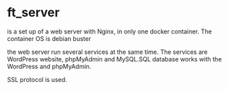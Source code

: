 # ft_server
is  a set up of a web server with Nginx, in only one docker container. The container OS is debian buster

the web server run several services at the same time. The services are WordPress website, phpMyAdmin and MySQL.SQL database works with the WordPress and phpMyAdmin.

SSL protocol is used.
